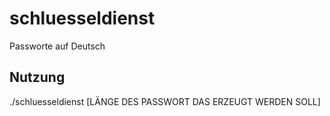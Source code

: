 # schluesseldienst
Passworte auf Deutsch

## Nutzung
./schluesseldienst [LÄNGE DES PASSWORT DAS ERZEUGT WERDEN SOLL]
